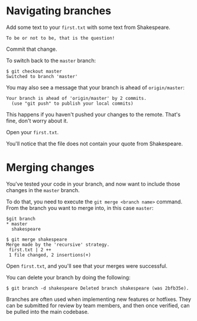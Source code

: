 # Navigating branches

Add some text to your `first.txt` with some text from Shakespeare.

`To be or not to be, that is the question!`

Commit that change.

To switch back to the `master` branch:

```
$ git checkout master
Switched to branch 'master'
```

You may also see a message that your branch is ahead of `origin/master`:

```
Your branch is ahead of 'origin/master' by 2 commits.
  (use "git push" to publish your local commits)
```

This happens if you haven't pushed your changes to the remote.  That's fine, don't worry about it.

Open your `first.txt`.

You'll notice that the file does not contain your quote from Shakespeare.

# Merging changes

You've tested your code in your branch, and now want to include those changes in the `master` branch.

To do that, you need to execute the `git merge <branch name>` command. From the branch you want to merge into, in this case `master`:

```
$git branch
* master
  shakespeare
```

```
$ git merge shakespeare
Merge made by the 'recursive' strategy.
 first.txt | 2 ++
 1 file changed, 2 insertions(+)
```

Open `first.txt`, and you'll see that your merges were successful.

You can delete your branch by doing the following:

`$ git branch -d shakespeare
Deleted branch shakespeare (was 2bfb35e).`

Branches are often used when implementing new features or hotfixes.  They can be submitted for review by team members, and then once verified, can be pulled into the main codebase.
